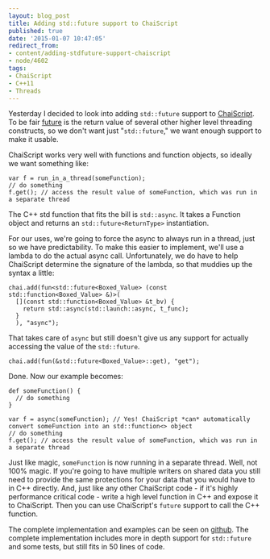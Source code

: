 ```yaml
---
layout: blog_post
title: Adding std::future support to ChaiScript
published: true
date: '2015-01-07 10:47:05'
redirect_from:
- content/adding-stdfuture-support-chaiscript
- node/4602
tags:
- ChaiScript
- C++11
- Threads
---
```


Yesterday I decided to look into adding `std::future` support to [ChaiScript](http://www.chaiscript.com). To be fair [future](http://en.cppreference.com/w/cpp/thread/future) is the return value of several other higher level threading constructs, so we don't want just "`std::future`," we want enough support to make it usable.

ChaiScript works very well with functions and function objects, so ideally we want something like:


    var f = run_in_a_thread(someFunction);
    // do something
    f.get(); // access the result value of someFunction, which was run in a separate thread


The C++ std function that fits the bill is `std::async`. It takes a Function object and returns an `std::future<ReturnType>` instantiation.

For our uses, we're going to force the async to always run in a thread, just so we have predictability. To make this easier to implement, we'll use a lambda to do the actual async call. Unfortunately, we do have to help ChaiScript determine the signature of the lambda, so that muddies up the syntax a little:


    chai.add(fun<std::future<Boxed_Value> (const std::function<Boxed_Value> &)>(
      [](const std::function<Boxed_Value> &t_bv) {
        return std::async(std::launch::async, t_func);
      }
      ), "async");


That takes care of `async` but still doesn't give us any support for actually accessing the value of the `std::future`.


    chai.add(fun(&std::future<Boxed_Value>::get), "get");


Done. Now our example becomes:


    def someFunction() {
      // do something
    }

    var f = async(someFunction); // Yes! ChaiScript *can* automatically convert someFunction into an std::function<> object
    // do something
    f.get(); // access the result value of someFunction, which was run in a separate thread


Just like magic, `someFunction` is now running in a separate thread. Well, not 100% magic. If you're going to have multiple writers on shared data you still need to provide the same protections for your data that you would have to in C++ directly. And, just like any other ChaiScript code - if it's highly performance critical code - write a high level function in C++ and expose it to ChaiScript. Then you can use ChaiScript's `future` support to call the C++ function.

The complete implementation and examples can be seen on [github](https://github.com/ChaiScript/ChaiScript/commit/52d03a66b15358e8fd2caeb5b063044c8aa839d2). The complete implementation includes more in depth support for `std::future` and some tests, but still fits in 50 lines of code.
